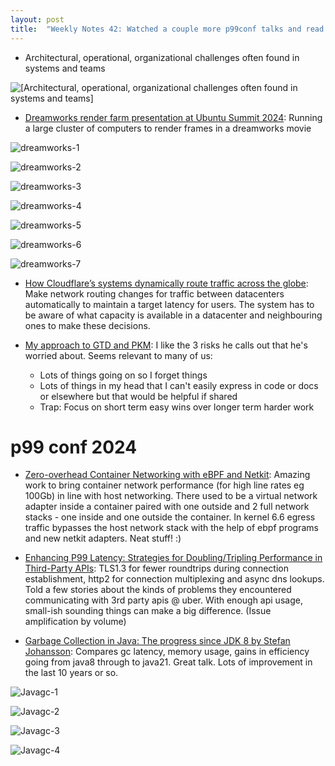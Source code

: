 ```yaml
---
layout: post
title:  "Weekly Notes 42: Watched a couple more p99conf talks and read about how Cloudflare distributes traffic across datacenters in its network"
---
```


* Architectural, operational, organizational challenges often found in systems and teams

![[Architectural, operational, organizational challenges often found in systems and teams]](/assets/2024/system-challenges.png)

* [Dreamworks render farm presentation at Ubuntu Summit 2024](https://www.youtube.com/live/byPpJW5l6pg?si=WsLvaAB2uFdVmIEQ&t=32208): Running a large cluster of computers to render frames in a dreamworks movie

![dreamworks-1](/assets/2024/dreamworks-1.png)

![dreamworks-2](/assets/2024/dreamworks-2.png)

![dreamworks-3](/assets/2024/dreamworks-3.png)

![dreamworks-4](/assets/2024/dreamworks-4.png)

![dreamworks-5](/assets/2024/dreamworks-5.png)

![dreamworks-6](/assets/2024/dreamworks-6.png)

![dreamworks-7](/assets/2024/dreamworks-7.png)

* [How Cloudflare’s systems dynamically route traffic across the globe](https://blog.cloudflare.com/meet-traffic-manager/): Make network routing changes for traffic between datacenters automatically to maintain a target latency for users. The system has to be aware of what capacity is available in a datacenter and neighbouring ones to make these decisions.

* [My approach to GTD and PKM](https://jmduke.com/posts/post/pkm-gtd-2024/): I like the 3 risks he calls out that he's worried about. Seems relevant to many of us:
  * Lots of things going on so I forget things
  * Lots of things in my head that I can't easily express in code or docs or elsewhere but that would be helpful if shared
  * Trap: Focus on short term easy wins over longer term harder work

# p99 conf 2024

* [Zero-overhead Container Networking with eBPF and Netkit](https://www.p99conf.io/session/zero-overhead-container-networking-with-ebpf-and-netkit/): Amazing work to bring container network performance (for high line rates eg 100Gb) in line with host networking. There used to be a virtual network adapter inside a container paired with one outside and 2 full network stacks - one inside and one outside the container. In kernel 6.6 egress traffic bypasses the host network stack with the help of ebpf programs and new netkit adapters. Neat stuff! :)

* [Enhancing P99 Latency: Strategies for Doubling/Tripling Performance in Third-Party APIs](https://www.youtube.com/watch?v=AWZlmlAxr1c): TLS1.3 for fewer roundtrips during connection establishment, http2 for connection multiplexing and async dns lookups. Told a few stories about the kinds of problems they encountered communicating with 3rd party apis @ uber. With enough api usage, small-ish sounding things can make a big difference. (Issue amplification by volume)

* [Garbage Collection in Java: The progress since JDK 8 by Stefan Johansson](https://www.youtube.com/watch?v=5wkzEy_BXdA): Compares gc latency, memory usage, gains in efficiency going from java8 through to java21. Great talk. Lots of improvement in the last 10 years or so.

![Javagc-1](/assets/2024/javagc-1.png)

![Javagc-2](/assets/2024/javagc-2.png)

![Javagc-3](/assets/2024/javagc-3.png)

![Javagc-4](/assets/2024/javagc-4.png)